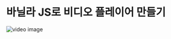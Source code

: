 # 바닐라 JS로 비디오 플레이어 만들기

![video image](https://raw.githubusercontent.com/won-developer/video-player/master/images/video-player.png)
